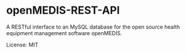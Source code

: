 openMEDIS-REST-API
==================
A RESTful interface to an MySQL database for the open source health equipment management software openMEDIS.

License: MIT
